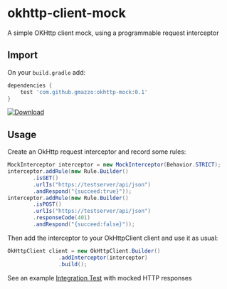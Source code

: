 # okhttp-client-mock
A simple OKHttp client mock, using a programmable request interceptor

## Import
On your `build.gradle` add:
```groovy
dependencies {
    test 'com.github.gmazzo:okhttp-mock:0.1'
}
```
[![Download](https://api.bintray.com/packages/gmazzo/maven/okhttp-client-mock/images/download.svg) ](https://bintray.com/gmazzo/maven/okhttp-client-mock/_latestVersion)
## Usage
Create an OkHttp request interceptor and record some rules:
```java
MockInterceptor interceptor = new MockInterceptor(Behavior.STRICT);
interceptor.addRule(new Rule.Builder()
        .isGET()
        .urlIs("https://testserver/api/json")
        .andRespond("{succeed:true}"));
interceptor.addRule(new Rule.Builder()
        .isPOST()
        .urlIs("https://testserver/api/json")
        .responseCode(401)
        .andRespond("{succeed:false}"));
```

Then add the interceptor to your OkHttpClient client and use it as usual:
```java
OkHttpClient client = new OkHttpClient.Builder()
                .addInterceptor(interceptor)
                .build();
```

See an example [Integration Test](src/test/java/okhttp3/mock/MockInterceptorITTest.java) with mocked HTTP responses
